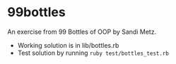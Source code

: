 # 99bottles
An exercise from 99 Bottles of OOP by Sandi Metz.

- Working solution is in lib/bottles.rb
- Test solution by running `ruby test/bottles_test.rb`
